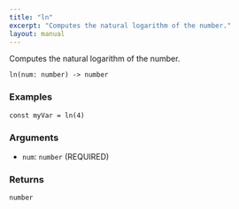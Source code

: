 ```yaml
---
title: "ln"
excerpt: "Computes the natural logarithm of the number."
layout: manual
---
```


Computes the natural logarithm of the number.



```
ln(num: number) -> number
```

### Examples

```kcl
const myVar = ln(4)
```

### Arguments

* `num`: `number` (REQUIRED)

### Returns

`number`



